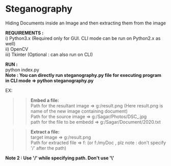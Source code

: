 # Steganography
Hiding Documents inside an Image and then extracting them from the image
  
<b>REQUIREMENTS :</b>  
i)   Python3.x (Required only for GUI. CLI mode can be run on Python2.x as well)  
ii)  OpenCV  
iii) Tkinter (Optional : can also run on CLI)  
  
<b> RUN : </b>  
python index.py  
<b>Note : You can directly run steganography.py file for executing program in CLI mode => python steganography.py</b>  
  
EX:   
>> <b>Embed a file:</b>  
> Path for the resultant image => g:/result.png (Here result.png is name of the new image containing document)  
> Path for the source image => g:/Sagar/Photos/DSC_.jpg  
> path for the file to be embedd => g:/Sagar/Document/2020.txt  
  
>> <b>Extract a file:</b>  
> target image => g:/result.png  
> Path for extracted file => f: (or f:/myDoc , plz note : don't specify '/' after the path)  
  
<b>Note 2 : Use '/' while specifying path. Don't use '\\' </b>
